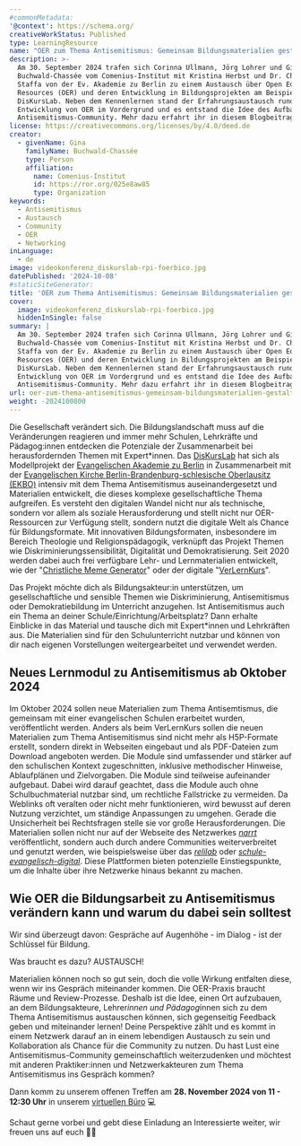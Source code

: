 ```yaml
---
#commonMetadata:
'@context': https://schema.org/
creativeWorkStatus: Published
type: LearningResource
name: "OER zum Thema Antisemitismus: Gemeinsam Bildungsmaterialien gestalten"
description: >-
  Am 30. September 2024 trafen sich Corinna Ullmann, Jörg Lohrer und Gina
  Buchwald-Chassée vom Comenius-Institut mit Kristina Herbst und Dr. Christian
  Staffa von der Ev. Akademie zu Berlin zu einem Austausch über Open Educational
  Resources (OER) und deren Entwicklung in Bildungsprojekten am Beispiel des
  DisKursLab. Neben dem Kennenlernen stand der Erfahrungsaustausch rund um die
  Entwicklung von OER im Vordergrund und es entstand die Idee des Aufbaus einer
  Antisemitismus-Community. Mehr dazu erfahrt ihr in diesem Blogbeitrag!
license: https://creativecommons.org/licenses/by/4.0/deed.de
creator:
  - givenName: Gina
    familyName: Buchwald-Chassée
    type: Person
    affiliation:
      name: Comenius-Institut
      id: https://ror.org/025e8aw85
      type: Organization
keywords:
  - Antisemitismus
  - Austausch
  - Community
  - OER
  - Networking
inLanguage:
  - de
image: videokonferenz_diskurslab-rpi-foerbico.jpg
datePublished: '2024-10-08'
#staticSiteGenerator:
title: 'OER zum Thema Antisemitismus: Gemeinsam Bildungsmaterialien gestalten'
cover:
  image: videokonferenz_diskurslab-rpi-foerbico.jpg
  hiddenInSingle: false
summary: |
  Am 30. September 2024 trafen sich Corinna Ullmann, Jörg Lohrer und Gina
  Buchwald-Chassée vom Comenius-Institut mit Kristina Herbst und Dr. Christian
  Staffa von der Ev. Akademie zu Berlin zu einem Austausch über Open Educational
  Resources (OER) und deren Entwicklung in Bildungsprojekten am Beispiel des
  DisKursLab. Neben dem Kennenlernen stand der Erfahrungsaustausch rund um die
  Entwicklung von OER im Vordergrund und es entstand die Idee des Aufbaus einer
  Antisemitismus-Community. Mehr dazu erfahrt ihr in diesem Blogbeitrag!
url: oer-zum-thema-antisemitismus-gemeinsam-bildungsmaterialien-gestalten
weight: -2024100800
---
```


Die Gesellschaft verändert sich. Die Bildungslandschaft muss auf die Veränderungen reagieren und immer mehr Schulen, Lehrkräfte und Pädagog:innen entdecken die Potenziale der Zusammenarbeit bei herausfordernden Themen mit Expert*innen. Das [DisKursLab](https://diskurslab.eaberlin.de/) hat sich als Modellprojekt der [Evangelischen Akademie zu Berlin](https://www.eaberlin.de/) in Zusammenarbeit mit der [Evangelischen Kirche Berlin-Brandenburg-schlesische Oberlausitz (EKBO)](https://www.ekbo.de/) intensiv mit dem Thema Antisemitismus auseinandergesetzt und Materialien entwickelt, die dieses komplexe gesellschaftliche Thema aufgreifen. Es versteht den digitalen Wandel nicht nur als technische, sondern vor allem als soziale Herausforderung und stellt nicht nur OER-Ressourcen zur Verfügung stellt, sondern nutzt die digitale Welt als Chance für Bildungsformate. Mit innovativen Bildungsformaten, insbesondere im Bereich Theologie und Religionspädagogik, verknüpft das Projekt Themen wie Diskriminierungssensibilität, Digitalität und Demokratisierung. Seit 2020 werden dabei auch frei verfügbare Lehr- und Lernmaterialien entwickelt, wie der  "[Christliche Meme Generator](https://diskurslab.eaberlin.de/hopespeech-workshop/mememe-editor/)" oder der digitale "[VerLernKurs](https://diskurslab.eaberlin.de/verlernkurs/)". 

Das Projekt möchte dich als Bildungsakteur:in unterstützen, um gesellschaftliche und sensible Themen wie Diskriminierung, Antisemitismus oder Demokratiebildung im Unterricht anzugehen. Ist Antisemitismus auch ein Thema an deiner Schule/Einrichtung/Arbeitsplatz? Dann erhalte Einblicke in das Material und tausche dich mit Expert*innen und Lehrkräften aus. Die Materialien sind für den Schulunterricht nutzbar und können von dir nach eigenen Vorstellungen weitergearbeitet und verwendet werden.

## Neues Lernmodul zu Antisemitismus ab Oktober 2024 

Im Oktober 2024 sollen neue Materialien zum Thema Antisemtismus, die gemeinsam mit einer evangelischen Schulen erarbeitet wurden, veröffentlicht werden. Anders als beim VerLernKurs sollen die neuen Materialien zum Thema Antisemitismus sind nicht mehr als H5P-Formate erstellt, sondern direkt in Webseiten eingebaut und als PDF-Dateien zum Download angeboten werden. Die Module sind umfassender und stärker auf den schulischen Kontext zugeschnitten, inklusive methodischer Hinweise, Ablaufplänen und Zielvorgaben. Die Module sind teilweise aufeinander aufgebaut. Dabei wird darauf geachtet, dass die Module auch ohne Schulbuchmaterial nutzbar sind, um rechtliche Fallstricke zu vermeiden. Da Weblinks oft veralten oder nicht mehr funktionieren, wird bewusst auf deren Nutzung verzichtet, um ständige Anpassungen zu umgehen. Gerade die Unsicherheit bei Rechtsfragen stelle sie vor große Herausforderungen. Die Materialien sollen nicht nur auf der Webseite des Netzwerkes [*narrt*](https://narrt.de/) veröffentlicht, sondern auch durch andere Communities weiterverbreitet und genutzt werden, wie beispielsweise über das [*relilab*](https://relilab.org/) oder [*schule-evangelisch-digital*](https://schule-evangelisch-digital.de/). Diese Plattformen bieten potenzielle Einstiegspunkte, um die Inhalte über ihre Netzwerke hinaus bekannt zu machen.

## Wie OER die Bildungsarbeit zu Antisemitismus verändern kann und warum du dabei sein solltest

Wir sind überzeugt davon: Gespräche auf Augenhöhe - im Dialog - ist der Schlüssel für Bildung.

Was braucht es dazu? AUSTAUSCH!

Materialien können noch so gut sein, doch die volle Wirkung entfalten diese, wenn wir ins Gespräch miteinander kommen. Die OER-Praxis braucht Räume und Review-Prozesse. Deshalb ist die Idee, einen Ort aufzubauen, an dem Bildungsakteure, Lehrer*innen und Pädagog*innen sich zu dem Thema Antisemitismus austauschen können, sich gegenseitig Feedback geben und miteinander lernen! Deine Perspektive zählt und es kommt in einem Netzwerk darauf an in einem lebendigen Austausch zu sein und Kollaboration als Chance für die Community zu nutzen. Du hast Lust eine Antisemitismus-Community gemeinschaftlich weiterzudenken und möchtest mit anderen Praktiker:innen und Netzwerkakteuren zum Thema Antisemitismus ins Gespräch kommen?

Dann komm zu unserem offenen Treffen am **28. November 2024 von 11 - 12:30 Uhr** in unserem [virtuellen Büro](https://comenius.de/zoom) 💻

Schaut gerne vorbei und gebt diese Einladung an Interessierte weiter, wir freuen uns auf euch 🤗🤝